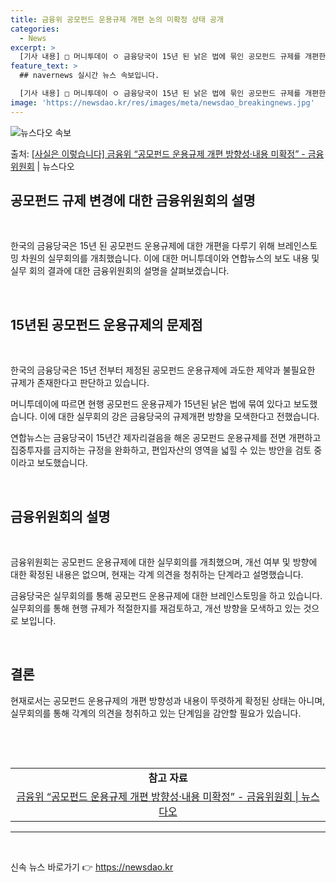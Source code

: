 ```yaml
---
title: 금융위 공모펀드 운용규제 개편 논의 미확정 상태 공개
categories:
  - News
excerpt: >
  [기사 내용] □ 머니투데이 ㅇ 금융당국이 15년 된 낡은 법에 묶인 공모펀드 규제를 개편한다. ㅇ 현행 공…
feature_text: >
  ## navernews 실시간 뉴스 속보입니다.

  [기사 내용] □ 머니투데이 ㅇ 금융당국이 15년 된 낡은 법에 묶인 공모펀드 규제를 개편한다. ㅇ 현행 공…
image: 'https://newsdao.kr/res/images/meta/newsdao_breakingnews.jpg'
---
```


![뉴스다오 속보](https://newsdao.kr/res/images/meta/newsdao_breakingnews.jpg)

<p>출처: <a href="https://newsdao.kr/3574" rel="dofollow">[사실은 이렇습니다] 금융위 “공모펀드 운용규제 개편 방향성·내용 미확정” - 금융위원회</a> | 뉴스다오</p>

<h2 data-ke-size="size26">공모펀드 규제 변경에 대한 금융위원회의 설명</h2>
<p data-ke-size="size16">&nbsp;</p>
한국의 금융당국은 15년 된 공모펀드 운용규제에 대한 개편을 다루기 위해 브레인스토밍 차원의 실무회의를 개최했습니다. 이에 대한 머니투데이와 연합뉴스의 보도 내용 및 실무 회의 결과에 대한 금융위원회의 설명을 살펴보겠습니다.
<p data-ke-size="size16">&nbsp;</p>

<h2 data-ke-size="size24">15년된 공모펀드 운용규제의 문제점</h2>
<p data-ke-size="size16">&nbsp;</p>

한국의 금융당국은 15년 전부터 제정된 공모펀드 운용규제에 과도한 제약과 불필요한 규제가 존재한다고 판단하고 있습니다.
<p data-ke-size="size16">머니투데이에 따르면 현행 공모펀드 운용규제가 15년된 낡은 법에 묶여 있다고 보도했습니다. 이에 대한 실무회의 강은 금융당국의 규제개편 방향을 모색한다고 전했습니다.</p>
<p data-ke-size="size16">연합뉴스는 금융당국이 15년간 제자리걸음을 해온 공모펀드 운용규제를 전면 개편하고 집중투자를 금지하는 규정을 완화하고, 편입자산의 영역을 넓힐 수 있는 방안을 검토 중이라고 보도했습니다.</p>
<p data-ke-size="size16">&nbsp;</p>

<h2 data-ke-size="size24">금융위원회의 설명</h2>
<p data-ke-size="size16">&nbsp;</p>

금융위원회는 공모펀드 운용규제에 대한 실무회의를 개최했으며, 개선 여부 및 방향에 대한 확정된 내용은 없으며, 현재는 각계 의견을 청취하는 단계라고 설명했습니다.
<p data-ke-size="size16">금융당국은 실무회의를 통해 공모펀드 운용규제에 대한 브레인스토밍을 하고 있습니다. 실무회의를 통해 현행 규제가 적절한지를 재검토하고, 개선 방향을 모색하고 있는 것으로 보입니다.</p>
<p data-ke-size="size16">&nbsp;</p>
<h2 data-ke-size="size24">결론</h2>
<p data-ke-size="size16">현재로서는 공모펀드 운용규제의 개편 방향성과 내용이 뚜렷하게 확정된 상태는 아니며, 실무회의를 통해 각계의 의견을 청취하고 있는 단계임을 감안할 필요가 있습니다.</p>
<p data-ke-size="size16">&nbsp;</p>
<p data-ke-size="size16">&nbsp;</p>
<table>
	<tbody>
		<tr>
			<td style="text-align: center; height: 17px;"><b>참고 자료</b></td>
		</tr>
		<tr>
			<td style="text-align: center; height: 17px;"><a href="https://newsdao.kr/3574">금융위 “공모펀드 운용규제 개편 방향성·내용 미확정” - 금융위원회 | 뉴스다오</a></td>
		</tr>
	</tbody>
</table>
<hr>
<p data-ke-size="size16">&nbsp;</p> 

신속 뉴스 바로가기 👉 <a href="https://newsdao.kr" rel="dofollow">https://newsdao.kr</a>


